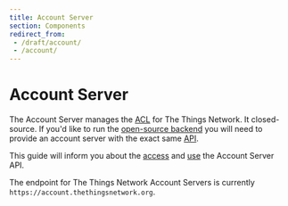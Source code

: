 ```yaml
---
title: Account Server
section: Components
redirect_from:
 - /draft/account/
 - /account/
---
```


# Account Server

The Account Server manages the [ACL](https://en.wikipedia.org/wiki/Access_control_list) for The Things Network. It closed-source. If you'd like to run the [open-source backend](https://github.com/thethingsnetwork/ttn) you will need to provide an account server with the exact same [API](api.md).

This guide will inform you about the [access](authentication.md) and [use](api.md) the Account Server API.

The endpoint for The Things Network Account Servers is currently `https://account.thethingsnetwork.org`.
